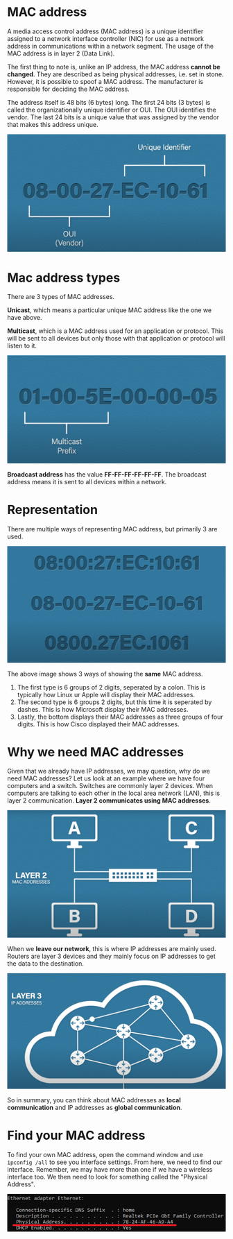 # MAC address

A media access control address (MAC address) is a unique identifier assigned to a network interface controller (NIC) for use as a network address in communications within a network segment. The usage of the MAC address is in layer 2 (Data Link).

The first thing to note is, unlike an IP address, the MAC address **cannot be changed**. They are described as being physical addresses, i.e. set in stone. However, it is possible to spoof a MAC address. The manufacturer is responsible for deciding the MAC address. 

The address itself is 48 bits (6 bytes) long. The first 24 bits (3 bytes) is called the organizationally unique identifier or OUI. The OUI identifies the vendor. The last 24 bits is a unique value that was assigned by the vendor that makes this address unique.

![](./images/mac_address_1.png)

# Mac address types

There are 3 types of MAC addresses. 

**Unicast**, which means a particular unique MAC address like the one we have above.

**Multicast**, which is a MAC address used for an application or protocol. This will be sent to all devices but only those with that application or protocol will listen to it.

![](./images/mac_address_2.png)

**Broadcast address** has the value **FF-FF-FF-FF-FF-FF**. The broadcast address means it is sent to all devices within a network.

# Representation

There are multiple ways of representing MAC address, but primarily 3 are used.

![](./images/mac_address_3.png)

The above image shows 3 ways of showing the **same** MAC address.

1. The first type is 6 groups of 2 digits, seperated by a colon. This is typically how Linux ur Apple will display their MAC addresses.
2. The second type is 6 groups 2 digits, but this time it is seperated by dashes. This is how Microsoft display their MAC addresses.
3. Lastly, the bottom displays their MAC addresses as three groups of four digits. This is how Cisco displayed their MAC addresses.

# Why we need MAC addresses

Given that we already have IP addresses, we may question, why do we need MAC addresses? Let us look at an example where we have four computers and a switch. Switches are commonly layer 2 devices. When computers are talking to each other in the local area network (LAN), this is layer 2 communication. **Layer 2 communicates using MAC addresses**.

![](./images/mac_address_4.png)

When we **leave our network**, this is where IP addresses are mainly used. Routers are layer 3 devices and they mainly focus on IP addresses to get the data to the destination.

![](./images/mac_address_5.png)

So in summary, you can think about MAC addresses as **local communication** and IP addresses as **global communication**.

# Find your MAC address

To find your own MAC address, open the command window and use `ipconfig /all` to see you interface settings. From here, we need to find our interface. Remember, we may have more than one if we have a wireless interface too. We then need to look for something called the "Physical Address".

![](./images/mac_address_6.png)